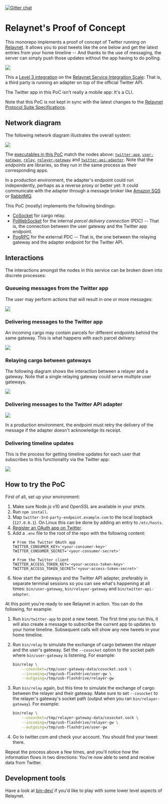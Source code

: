 [![Gitter chat](https://badges.gitter.im/relaynet/community.png)](https://gitter.im/relaynet/community)

# Relaynet's Proof of Concept

This monorepo implements a proof of concept of Twitter running on [Relaynet](https://relaynet.link). It allows you to post tweets like the one below and get the latest entries from your home timeline -- And thanks to the use of messaging, the server can simply push those updates without the app having to do polling.

![](images/tweet.png)

This a [Level 3 integration](https://github.com/relaynet/specs/blob/master/rs012-service-integration.md#level-3-third-party-messaging-adapter) on the [Relaynet Service Integration Scale](https://github.com/relaynet/specs/blob/master/rs012-service-integration.md): That is, a third party is running an adapter on top of the official Twitter API.

The Twitter app in this PoC isn't really a mobile app: It's a CLI.

Note that this PoC is not kept in sync with the latest changes to the [Relaynet Protocol Suite Specifications](https://github.com/relaynet/specs).

## Network diagram

The following network diagram illustrates the overall system:

![](images/network-diagram.png)

The [executables in this PoC](bin) match the nodes above: [`twitter-app`](bin/twitter-app), [`user-gateway`](bin/user-gateway), [`relay`](bin/relay), [`relayer-gateway`](bin/relayer-gateway) and [`twitter-api-adapter`](bin/twitter-api-adapter). Note that the _endpoints_ are libraries, so they run in the same process as their corresponding apps.

In a production environment, the adapter's endpoint could run independently, perhaps as a reverse proxy or better yet: It could communicate with the adapter through a message broker like [Amazon SQS](https://en.wikipedia.org/wiki/Amazon_Simple_Queue_Service) or [RabbitMQ](https://en.wikipedia.org/wiki/RabbitMQ).

This PoC (mostly) implements the following bindings:

- [CoSocket](https://github.com/relaynet/specs/blob/master/rs004-cosocket.md) for cargo relay.
- [PoWebSocket](https://github.com/relaynet/specs/blob/master/rs016-powebsocket.md) for the internal _parcel delivery connection_ (PDC) -- That is, the connection between the user gateway and the Twitter app endpoint.
- [PogRPC](https://github.com/relaynet/specs/blob/master/rs009-pogrpc.md) for the external PDC -- That is, the one between the relaying gateway and the adapter endpoint for the Twitter API.

## Interactions

The interactions amongst the nodes in this service can be broken down into discrete processes:

### Queueing messages from the Twitter app

The user may perform actions that will result in one or more messages:

![](images/twitter-user-parcel-queueing.png)

### Delivering messages to the Twitter app

An incoming cargo may contain parcels for different endpoints behind the same gateway. This is what happens with each parcel delivery:

![](images/twitter-user-parcel-delivery.png)

### Relaying cargo between gateways

The following diagram shows the interaction between a relayer and a gateway. Note that a single relaying gateway could serve multiple user gateways.

![](images/cargo-relay.png)

### Delivering messages to the Twitter API adapter

![](images/twitter-adapter-parcel-delivery.png)

In a production environment, the endpoint must retry the delivery of the message if the adapter doesn't acknowledge its receipt.

### Delivering timeline updates

This is the process for getting timeline updates for each user that subscribes to this functionality via the Twitter app:

![](images/twitter-adapter-home-timeline.png)

## How to try the PoC

First of all, set up your environment:

1. Make sure Node.js v10 and OpenSSL are available in your `$PATH`.
1. Run `npm install`.
1. Map `twitter-3rd-party-endpoint.example.com` to the local loopback (`127.0.0.1`). On Linux this can be done by adding an entry to `/etc/hosts`.
1. [Register an OAuth app on Twitter](https://apps.twitter.com/).
1. Add a `.env` file to the root of the repo with the following content:
   ```
   # From the Twitter OAuth app
   TWITTER_CONSUMER_KEY='<your-consumer-key>'
   TWITTER_CONSUMER_SECRET='<your-consumer-secret>'
   
   # From the Twitter client
   TWITTER_ACCESS_TOKEN_KEY='<your-access-token-key>'
   TWITTER_ACCESS_TOKEN_SECRET='<your-access-token-secret>'
   ```
1. Now start the gateways and the Twitter API adapter, preferably in separate terminal sessions so you can see what's happening at all times: `bin/user-gateway`, `bin/relayer-gateway` and `bin/twitter-api-adapter`.

At this point you're ready to see Relaynet in action. You can do the following, for example:

1. Run `bin/twitter-app` to post a new tweet. The first time you run this, it will also create a message to subscribe the current app to updates to your home timeline. Subsequent calls will show any new tweets in your home timeline.
1. Run `bin/relay` to simulate the exchange of cargo between the relayer and the user's gateway. Set the `--cosocket` option to the socket path where `bin/user-gateway` is listening. For example:

   ```bash
   bin/relay \
       --cosocket=/tmp/user-gateway-data/cosocket.sock \
       --incoming=/tmp/usb-flashdrive/user-gw \
       --outgoing=/tmp/usb-flashdrive/relayer-gw
   ```
1. Run `bin/relay` again, but this time to simulate the exchange of cargo between the relayer and their gateway. Make sure to set `--cosocket` to the relayer's gateway's socket path (output when you ran `bin/relayer-gateway`). For example:

   ```bash
   bin/relay \
       --cosocket=/tmp/relayer-gateway-data/cosocket.sock \
       --incoming=/tmp/usb-flashdrive/relayer-gw \
       --outgoing=/tmp/usb-flashdrive/user-gw
   ```
1. Go to twitter.com and check your account. You should find your tweet there.

Repeat the process above a few times, and you'll notice how the information flows in two directions: You're now able to send and receive data from Twitter.

## Development tools

Have a look at [bin-dev/](bin-dev) if you'd like to play with some lower level aspects of Relaynet.
